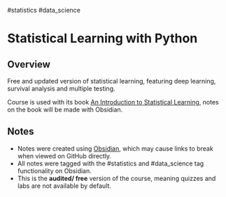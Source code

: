 #statistics #data_science 

# Statistical Learning with Python

## Overview

Free and updated version of statistical learning, featuring deep learning, survival analysis and multiple testing.

Course is used with its book [An Introduction to Statistical Learning](../../../Books%20(책)/In%20Progress/An%20Introduction%20to%20Statistical%20Learning/An%20Introduction%20to%20Statistical%20Learning.md), notes on the book will be made with Obsidian.
## Notes

- Notes were created using [Obsidian](https://obsidian.md/), which may cause links to break when viewed on GitHub directly.
- All notes were tagged with the #statistics and #data_science tag functionality on Obsidian.
- This is the **audited/ free** version of the course, meaning quizzes and labs are not available by default.